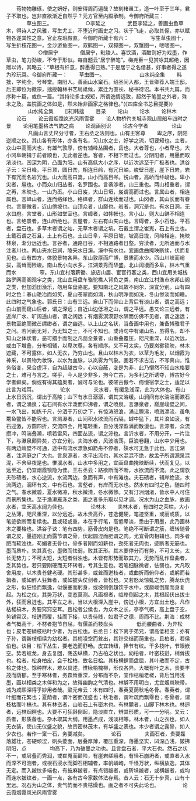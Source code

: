 <!-- { "loadSidebar": true } -->
　　苟物物雕琢，使之妍好，则安得周而遍哉？故刻楮虽工，造一叶至于三年，君子不取也。岂非直欲渐近自然乎？元方官至内殿承制。今御府所藏三：
　　　　草虫图三。
　　
　　　　○李延之
　　　　武臣李延之，善画虫鱼草木，得诗人之风雅，写生尤工，不堕近时画史之习。状于飞走，必取其俪，亦以赋物各遂其性之意。官止左班殿直。今御府所藏十有六：
　　　　写生草虫图十，写生折枝花图一，金沙游鱼图一，双鹤图一，双獐图一，双蟹图一，喓喓图一。
　　
　　　　○僧居宁
　　　　僧居宁，毗陵人。喜饮酒，酒酣则好为戏墨，作草虫，笔力劲峻，不专于形似。每自题云“居宁醉笔”。梅尧臣一见赏咏其超绝，因赠以诗，其略云：“草根有纤意，醉墨得已熟。”于是居宁之名借甚，好事者得之遂为珍玩耳。今御府所藏一：
　　草虫图一。
　　
　　
　　山水纯全集
　　韩拙，字纯全，号琴堂。南阳人。善画山水窠石。绍圣间入都，王晋卿荐入端王邸。后王即位为徽宗，拙授翰林书艺局祗候，累迁为直长、秘书待诏。本书共九篇，而序称十篇，或佚一篇。“其持论多主规矩，所谓逸情远致，超然于笔墨之外者，殊未之及。盖院画之体如是，然未始非画家之格律也。”(《四库全书总目提要》)
　　
　　山水纯全集
　　[宋]韩拙
　　目录
　　论山
　　论水
　　论林木
　　论石
　　论云霞烟霭岚光风雨雪雾
　　论人物桥彴关城寺观山居船车四时之景
　　论用笔墨格法气韵之病
　　论观画别识
　　论古今学者
　　
　　论山
　　
　　凡画山言丈尺分寸者，王右丞之法则也。山有主客尊
　　卑之序，阴阳逆顺之仪。其山各有形体，亦各有名，习山水之士，好学之流，切要知也。主者，众山中高而大也，有雄气敦厚，傍有辅峰丛围者，岳也。大者尊也，小者卑也，大小冈阜朝揖于前者顺也，无此者逆也。客者，不相下而过也。分阴阳者，用墨而取浓淡也。凹深为阴，凸面为阳。山有高低大小之序，以近次远至于广极者也。洪谷子云：尖日峰，平日顶，圆日峦，相连日岭，有冗日岫，峻壁日崖，崖下日岩，岩下有冗而名岩冗也。山大而高曰嵩，山小而高目岑。锐山者，高峤而纤峻也。卑小尖者，扈也。小而众山归丛者，名罗围也。言袭涉者，山三重也。两山相重者，谓之再，木映也，一山为丕。小山日岌，大山日垣，岌谓高而过也。言属山者，相连属也。言峄山者，连而络绎也。络绎者，群山连续而过也。山冈者，其山长而有眷也。言翠微者，近山傍坡也。山顶众者，山巅也。岩者，洞冗是也。有水日洞，无水曰府。言堂者，山形如堂室也。言嶂者，如帏帐也。言小山，则大山鲜不相连也。言绝景者，连山断绝也。言屋者，左右有山夹山也。言碍者，多小石也。平石者，盘石也。多草木者谓之岵，无草木者谓之垓。石戴土谓之崔嵬，石上有土也。土戴石谓之石且，土上有石也。土山日阜，平原日坡，坡高日垅，冈岭相连，掩映林泉，渐分远近也。言谷者，通路日谷，不相通路者日壑。穷渎者，无所通而与水注者川也。两山夹水日涧，陵夹水日溪。溪中有水也，宜画盘曲掩映断续，伏而复见也。山有四方，体貌景物各异。东山敦厚而广博，景质而水少。西山川峡而峭拔，高耸而险峻。南山氐小向水多，江湖景秀而华盛。北山阔墁而多阜，林木气重而水
　　
　　窄。东山宜村落薪锄、旅店山居、宦官行客之类，西山宜用关城栈路罗网高阁观宇之类，北山宜用盘车骆驼樵人背负之类，南山宜江村渔市水邦山阁之类，但加滔田渔乐，勿用车盘骆驼。要知南北之风故不同尔，深宜分别。山有四时之色：春山艳冶而如笑，夏山苍翠而如滴，秋山明净而如洗，冬山惨淡而如睡。此四时之气象也。郭氏日：山有三远。自山下而仰山上背后有淡山者，谓之高远；白山前而窥山后者，谓之深远；自近山边低坦之山，谓之平远。愚又论三远者，有近岸广水、旷阔遥山者，谓之阔远；有烟雾溟漠野水隔而仿佛不见者，谓之迷远；景物至绝而微芒缥缈者，谓之幽远。以上山之名状，当备画中用也，兼备博雅君子之问。若问而无对，为无知之士，不可不知也。或诗句中有诸山名，虽得名，却不知山之体状者，恶可措手而制之凡茴全景者，山重叠覆压，咫尺重深，以近次远，或由下增叠，分布相辅，以卑次尊，各有顺序。又不可太实，仍要岚雾锁映，林木遮藏，不可露体，如人无衣，乃穷山也。且山以林木为衣，以草为毛发，以烟霞为神采，以景物为妆饰，以水为血脉，以岚雾为气象。画若不求古法，不写真山，惟务俗变，采合虚浮，自为超越古今，心以自蔽，变是为非，此乃懵然不知山水格要之士，难可与言之。嗟乎，今人是少非多，拘今亡古，为多利之所诱夺，博古好今学者鲜矣。倘或有得其蕴奥者，诚可与论也。彼嗟古傲今、侮慢宿学之士，适足以此言为戏耳。
　　
　　论水
　　
　　夫水者，有缓急浅深，此为大体也。有山上水日沉沉，谓出于高陵；山下有水日潺潺，谓其文溶缓。山涧间有水湍湍而漱石者，谓之涌泉；岩石间有水泮泼而仰沸者，谓之喷泉。言瀑泉者，巅崖峻壁之间，一水飞出，如练千尺，分洒于万仞之下，有惊涛怒浪，涌让腾沸，喷溅漂流，虽龟鼍鱼鳖皆不能容也。言溅瀑者，山间积水欲流而石隔，罅中猛下，其片浪如滚，有石迎激，方圆四折，交流四会，用笔轻重，自分浅深盈满而散漫也。言淙者，众流攒冲，鸣湍叠濑，喷若雷风，四面丛流，谓之淙也。言沂水者，不用分开，一片注下，与瀑泉颇异矣，亦宜分别。夫海水者，风波浩荡，巨浪卷翻，山水中少用也。有两边峭壁不可通，途中有流水漂急如箭舟不停者，硖水可无急于此也。言江湖者，注洞庭之广大也。言泉源者，水平出流也，其水混混不绝，故孟子所谓源泉混混，不舍昼夜是也。惟溪水者，山水中多用之，宜画盘曲掩映断续，伏而复见，以远至近，仍宜烟霞锁隐为佳。王右丞云：路欲断而不断，水欲流而不流。此之谓欤夫砂碛者，水心逆流，水流两边，急而有声，中有滩也。夫石碛者，辅岸绝流，水流两边，洄环有文，中有石也。言壑者，有岸而无水也。然水有四时之色，随四时之气。春水微碧，夏水微凉，秋水微清，冬水微惨。又有汀洲烟渚，皆水中人可住而景所集也。至于渔濑雁泺之类，画之者多乐取以见才调。况水为山之血脉，故画水者，宜天高水阔为佳也。
　　
　　论林木
　　夫林木者，有四时之荣枯，大小之丛薄，咫尺重深，以分远近。故木贵高乔，苍逸健硬，笔迹坚重，或丽或质，以笔迹欲断而复续也。且或轻或重，本在乎行笔，高低晕淡，悉由于用墨，此乃画林木之要格也。洪谷子诀：笔有四势，筋骨皮肉是也。笔绝不可断谓之筋，缠转随骨谓之皮，墨迹刚正而露节谓之骨，伏起圆混而肥谓之肉。尤宜骨肉相辅也。肉多者肥而软浊也，苟媚者无骨也，骨多者刚而如薪也，劲死者无肉也，迹断者无筋也。墨而质朴，失其真也，墨微而怯弱，败其正形。其木要停分而有势，不可太长，太长无势力；不可太短，太短者俗浊也。木皆有形势而取其力，无势而乱作盘曲者，乏其势也。若只要刚硬而无环转者，亏其生意也。若笔细脉微者，怯弱也。大凡取舍用度，以木贵苍健老硬。其形甚多，或耸而迸枝者，或曲折而俯仰者，或躬而若揖者，或如醉人狂舞者，或如披头仗剑者，皆松也。又若怒龙惊虬之势，腾龙伏虎之形，似狂怪而飘逸，似偃蹇而躬身，或坡侧倒趄饮于水中，或巅峻倒崖而身复起。为松之仪，其势万状，变态莫测。凡画根者，临岸倒起之木，其根起伏出拔士外，狂而且迸也。其平立之木，当以大根深入崖中，傍迸小根，方宜出土也。凡作枯槎槁木，务要窍窍空耳。且松者公侯也，为众木之长，亭亭气概，高上盘于空，势铺霄汉，枝迸而覆，挂而下接，以贵待贱，如君子之德，周而不比。荆浩：成材者气概高干，不材者抱节自屈。有偃盖而枝盘头
　　
　　低而腰曲者，为异松也；皮老苍鳞枝枯叶少者，为古松也。右丞日：松下离于弟兄，谓高低相亚；亦有子孙，谓新枝相续为幼松者。其梢凌空而耸出，其针交结而荫重也。且柏者，若侯伯也。诀目：柏下丛生，要老逸而舒畅。皮宜转纽，捧节有纹。干多枝叶，节眼嵌空。势若蛟龙，身去复回，荡迭纵横，乃古柏之状也。幼柏者，叶密枝迸，梢耸拔也。桧者，松身柏皮，会于松柏，故名日桧。其枝横肆而盘屈，其叶散而不定，古桧之体也。馀种群木，难以具述，惟楸梧槐柳，形仪各异。大概有叶之木，贵要丰茂而荫郁。至于寒林者，务森耸重深，分布而不杂，宜作枯梢老槎，背后当用浅墨，画以相类之木伴和为之，故得幽韵之气清也。林罅不用明白，尤宜烟岚映带，诚为咸熙深得乎妙用者哉。梁元帝云：木有四时，春英夏荫秋毛冬骨。春英者，谓叶细而花繁也；夏荫者，谓叶密而茂盛也；秋毛者，谓叶疏而飘零也；冬骨者，谓枝枯而叶槁也。其有林峦者，山岩石上有密木也。有林麓者，山脚下林木也。林迥者，远林烟暝也。大要不可狂斜倒起，隐淡直立，辨其形质，可一一分明。又云：质者，形质备也。杂木取其大纲，用墨点成，浅淡相等。林木者，山之衣也，如人无衣装，使山无仪盛之貌，故贵密林茂木，有华盛之表也。木少者谓之露骨，如人少衣也。若作一窠一石，务要减矣。
　　
　　论石
　　
　　夫画石者，贵要磊落雄壮，苍硬顽涩，矾头菱面，层叠厚薄，覆压重深，落墨坚实，凹深凸浅，皴拂阴阳，点
　　
　　均高下，乃为破墨之功也。且言盘石者，平大石也。然石之状不一，或层叠而秀润，或崔嵬而颠险，有崖岩嵯峨者，有怪石崩坍者，或直者入水而深不可测者，或根石浸水而脚石相辅者，率帆嶙峋，千怪万状，纵横放逸，其体无定。而入皴纹多端也，有披麻皴者，有点错皴者，或斫垛皴者，或横皴者，或均而连水皴纹者，一画一点，各有古今家数体法存焉。昔人云：石无十步真，山有十里远。况石为山之体，贵气韵而不贵枯燥也。画之者不可失此论也。
　　
　　论云霞烟霭岚光风雨雪雾
　　
